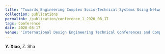 ```yaml
---
title: "Towards Engineering Complex Socio-Technical Systems Using Network Motifs: A Case Study On Bike-Sharing Systems [[Paper]](/files/conference1.pdf) [[DOI]](https://doi.org/10.1115/DETC2020-22631)"
collection: publications
permalink: /publication/conference_1_2020_08_17
tags: Conference
date: 2020-08-17
venue: 'International Design Engineering Technical Conferences and Computers and Information in Engineering Conference'
---
```

**Y. Xiao**, Z. Sha
